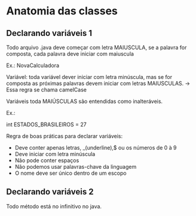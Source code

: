 # Anatomia das classes

## Declarando variáveis 1

Todo arquivo .java deve começar com letra MAIUSCULA, se a palavra for composta, cada palavra deve iniciar com maiuscula

Ex.: NovaCalculadora

Variável: toda variável dever iniciar com letra minúscula,
mas se for composta as próximas palavras devem iniciar com letras
MAIUSCULAS. -> Essa regra se chama camelCase

Variáveis toda MAIÚSCULAS são entendidas como inalteráveis.

Ex.: 

int ESTADOS_BRASILEIROS = 27


Regra de boas práticas para declarar variáveis:

- Deve conter apenas letras, _(underline),$ ou os números de 0 à 9
- Deve iniciar com letra minúscula
- Não pode conter espaços
- Não podemos usar palavras-chave da linguagem
- O nome deve ser único dentro de um escopo

## Declarando variáveis 2

Todo método está no infinitivo no java.